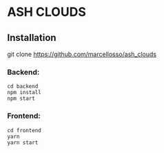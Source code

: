 # ASH CLOUDS

## Installation

git clone https://github.com/marcellosso/ash_clouds

### Backend:
```
cd backend
npm install
npm start

```

### Frontend:
```
cd frontend
yarn
yarn start

```
